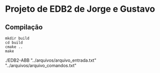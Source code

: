 # Projeto de EDB2 de Jorge e Gustavo

## Compilação
    mkdir build
    cd build
    cmake ..
    make
   ./EDB2-ABB "../arquivos/arquivo_entrada.txt" "../arquivos/arquivo_comandos.txt"